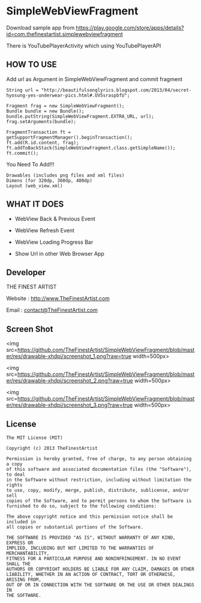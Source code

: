 SimpleWebViewFragment
=====================

Download sample app from https://play.google.com/store/apps/details?id=com.thefinestartist.simplewebviewfragment

There is YouTubePlayerActivity which using YouTubePlayerAPI

HOW TO USE
----------------

Add url as Argument in SimpleWebViewFragment and commit fragment
    
    String url = "http://beautifulsonglyrics.blogspot.com/2013/04/secret-hyosung-yes-underwear-pics.html#.UV5sraspbfU";
    
    Fragment frag = new SimpleWebViewFragment();
    Bundle bundle = new Bundle();
    bundle.putString(SimpleWebViewFragment.EXTRA_URL, url);
    frag.setArguments(bundle);
                
    FragmentTransaction ft = getSupportFragmentManager().beginTransaction();
    ft.add(R.id.content, frag);
    ft.addToBackStack(SimpleWebViewFragment.class.getSimpleName());
    ft.commit();
        
You Need To Add!!!
    
    Drawables (includes png files and xml files)
    Dimens (for 320dp, 360dp, 400dp)
    Layout (web_view.xml)
    
    

WHAT IT DOES
----------------


* WebView Back & Previous Event

* WebView Refresh Event

* WebView Loading Progress Bar

* Show Url in other Web Browser App    
    
    
Developer
----------------
THE FINEST ARTIST

Website : http://www.TheFinestArtist.com

Email : contact@TheFinestArtist.com



Screen Shot
----------------
<img src=https://github.com/TheFinestArtist/SimpleWebViewFragment/blob/master/res/drawable-xhdpi/screenshot_1.png?raw=true width=500px>


<img src=https://github.com/TheFinestArtist/SimpleWebViewFragment/blob/master/res/drawable-xhdpi/screenshot_2.png?raw=true width=500px>


<img src=https://github.com/TheFinestArtist/SimpleWebViewFragment/blob/master/res/drawable-xhdpi/screenshot_3.png?raw=true width=500px>

## License

    The MIT License (MIT)

    Copyright (c) 2013 TheFinestArtist

    Permission is hereby granted, free of charge, to any person obtaining a copy
    of this software and associated documentation files (the "Software"), to deal
    in the Software without restriction, including without limitation the rights
    to use, copy, modify, merge, publish, distribute, sublicense, and/or sell
    copies of the Software, and to permit persons to whom the Software is
    furnished to do so, subject to the following conditions:

    The above copyright notice and this permission notice shall be included in
    all copies or substantial portions of the Software.

    THE SOFTWARE IS PROVIDED "AS IS", WITHOUT WARRANTY OF ANY KIND, EXPRESS OR
    IMPLIED, INCLUDING BUT NOT LIMITED TO THE WARRANTIES OF MERCHANTABILITY,
    FITNESS FOR A PARTICULAR PURPOSE AND NONINFRINGEMENT. IN NO EVENT SHALL THE
    AUTHORS OR COPYRIGHT HOLDERS BE LIABLE FOR ANY CLAIM, DAMAGES OR OTHER
    LIABILITY, WHETHER IN AN ACTION OF CONTRACT, TORT OR OTHERWISE, ARISING FROM,
    OUT OF OR IN CONNECTION WITH THE SOFTWARE OR THE USE OR OTHER DEALINGS IN
    THE SOFTWARE.
